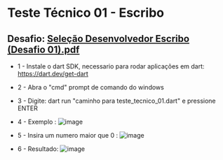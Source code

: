 # Teste Técnico 01 - Escribo

   ## Desafio: [Seleção Desenvolvedor Escribo (Desafio 01).pdf](https://github.com/Raphahf6/escribo/files/7892718/Selecao.Desenvolvedor.Escribo.Desafio.01.pdf)

-  1 - Instale o dart SDK, necessario para rodar aplicações em dart: https://dart.dev/get-dart
-  2 - Abra o "cmd" prompt de comando do windows

-  3 - Digite: dart run "caminho para teste_tecnico_01.dart" e pressione ENTER
  
-  4 - Exemplo : ![image](https://user-images.githubusercontent.com/39925526/150026651-6a6985da-adfa-42f2-9a53-d6febaa9cbb8.png)
  
-  5 - Insira um numero maior que 0 : ![image](https://user-images.githubusercontent.com/39925526/150026849-e1b1631b-6c67-46a9-bb1d-b3cae30a5ab4.png)

-  6 - Resultado: ![image](https://user-images.githubusercontent.com/39925526/150027573-f533d462-9c91-4758-b74a-afb0235a9be1.png)

